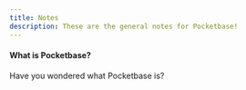 ```yaml
---
title: Notes
description: These are the general notes for Pocketbase!
---
```


#### What is Pocketbase?

Have you wondered what Pocketbase is?
